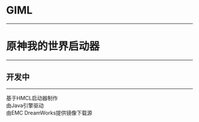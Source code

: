 # GIML
------------
# 原神我的世界启动器
------------
## 开发中
------------
基于HMCL启动器制作<br>
由Java引擎驱动<br>
由EMC DreamWorks提供镜像下载源

